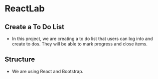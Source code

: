 # ReactLab

##  Create a To Do List
-  In this project, we are creating a to do list that users can log into and create to dos.  They will be able to mark progress and close items.

##  Structure
-  We are using React and Bootstrap.
